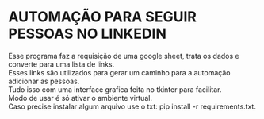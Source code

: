 # AUTOMAÇÃO PARA SEGUIR PESSOAS NO LINKEDIN

Esse programa faz a requisição de uma google sheet, trata os dados e converte para uma lista de links.<br>
Esses links são utilizados para gerar um caminho para a automação adicionar as pessoas.<br>
Tudo isso com uma interface grafica feita no tkinter para facilitar.<br>
Modo de usar é só ativar o ambiente virtual.<br>
Caso precise instalar algum arquivo use o txt: pip install -r requirements.txt.